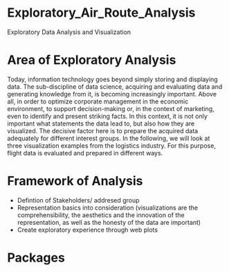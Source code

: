 # Exploratory_Air_Route_Analysis

Exploratory Data Analysis and Visualization

# Area of Exploratory Analysis
Today, information technology goes beyond simply storing and displaying data.
The sub-discipline of data science, acquiring and evaluating data and generating knowledge from it, is becoming increasingly important.
Above all, in order to optimize corporate management in the economic environment,
to support decision-making or, in the context of marketing, even to identify and present striking facts. 
In this context, it is not only important what statements the data lead to, but also how they are visualized. The decisive factor here is 
to prepare the acquired data adequately for different interest groups. 
In the following, we will look at three visualization examples from the logistics industry. 
For this purpose, flight data is evaluated and prepared in different ways.

# Framework of Analysis

- Defintion of Stakeholders/ addresed group
- Representation basics into consideration (visualizations are the comprehensibility, the aesthetics and the innovation of the representation, 
as well as the honesty of the data are important)
- Create exploratory experience through web plots

# Packages
